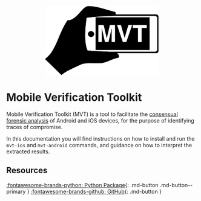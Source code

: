 <p align="center">
     <img src="./mvt.png" width="300" />
</p>

# Mobile Verification Toolkit

Mobile Verification Toolkit (MVT) is a tool to facilitate the [consensual forensic analysis](introduction.md#consensual-forensics) of Android and iOS devices, for the purpose of identifying traces of compromise.

In this documentation you will find instructions on how to install and run the `mvt-ios` and `mvt-android` commands, and guidance on how to interpret the extracted results.

## Resources

[:fontawesome-brands-python: Python Package](https://pypi.org/project/mvt){: .md-button .md-button--primary } [:fontawesome-brands-github: GitHub](https://github.com/mvt-project/mvt){: .md-button }
